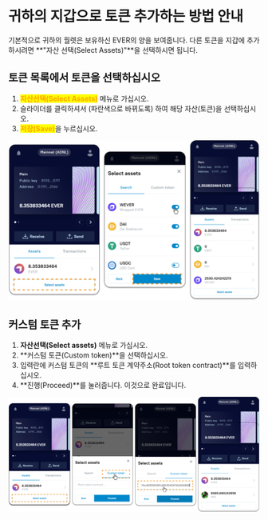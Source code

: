 # 귀하의 지갑으로 토큰 추가하는 방법 안내

기본적으로 귀하의 월렛은 보유하신 EVER의 양을 보여줍니다. 다른 토큰을 지갑에 추가하시려면 **"자산 선택(Select Assets)"**을 선택하시면 됩니다.&#x20;

## 토큰 목록에서 토큰을 선택하십시오

1. <mark style="color:orange;">**자산선택(Select Assets)**</mark> 메뉴로 가십시오.
2. 슬라이더를 클릭하셔서 (파란색으로 바뀌도록) 하여 해당 자산(토큰)을 선택하십시오.
3. <mark style="color:orange;">**저장(Save)**</mark>을 누르십시오.

![](<../.gitbook/assets/image (10).png>)

## 커스텀 토큰 추가

1. **자산선택(Select assets)** 메뉴로 가십시오.
2. **커스텀 토큰(Custom token)**을 선택하십시오.
3. 입력란에 커스텀 토큰의 **루트 토큰 계약주소(Root token contract)**를 입력하십시오.
4. **진행(Proceed)**를 눌러줍니다. 이것으로 완료입니다.

![](<../.gitbook/assets/image (27).png>)
